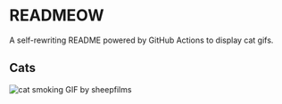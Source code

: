 # READMEOW

A self-rewriting README powered by GitHub Actions to display cat gifs.

## Cats

![cat smoking GIF by sheepfilms](https://media1.giphy.com/media/l0ExdMHUDKteztyfe/200.gif?cid=9acd02dav33xzgovvw3njqsx81v9aork15mt9925760go789&ep=v1_gifs_search&rid=200.gif&ct=g)
